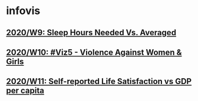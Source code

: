 # infovis
## [2020/W9: Sleep Hours Needed Vs. Averaged](https://user-images.githubusercontent.com/61702052/76170945-6c9c5f80-6165-11ea-81ce-70a9218df329.png)
## [2020/W10: #Viz5 - Violence Against Women & Girls](https://prod-useast-a.online.tableau.com/t/mzuck/views/Week10/Hoja2?:origin=card_share_link&:embed=n)
## [2020/W11: Self-reported Life Satisfaction vs GDP per capita](https://prod-useast-a.online.tableau.com/#/site/mzuck/workbooks/111749?:origin=card_share_link)
